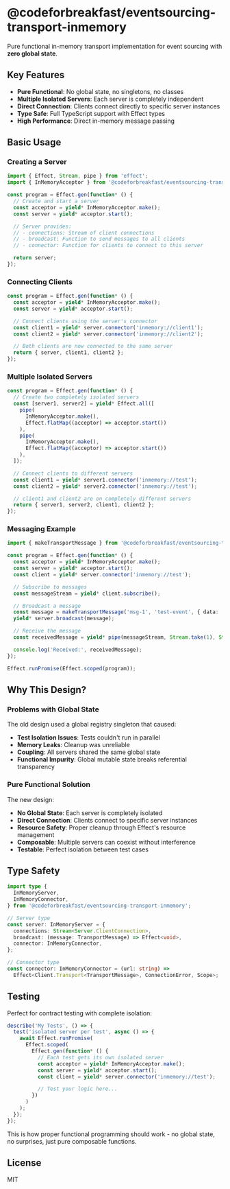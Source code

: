 # @codeforbreakfast/eventsourcing-transport-inmemory

Pure functional in-memory transport implementation for event sourcing with **zero global state**.

## Key Features

- **Pure Functional**: No global state, no singletons, no classes
- **Multiple Isolated Servers**: Each server is completely independent
- **Direct Connection**: Clients connect directly to specific server instances
- **Type Safe**: Full TypeScript support with Effect types
- **High Performance**: Direct in-memory message passing

## Basic Usage

### Creating a Server

```typescript
import { Effect, Stream, pipe } from 'effect';
import { InMemoryAcceptor } from '@codeforbreakfast/eventsourcing-transport-inmemory';

const program = Effect.gen(function* () {
  // Create and start a server
  const acceptor = yield* InMemoryAcceptor.make();
  const server = yield* acceptor.start();

  // Server provides:
  // - connections: Stream of client connections
  // - broadcast: Function to send messages to all clients
  // - connector: Function for clients to connect to this server

  return server;
});
```

### Connecting Clients

```typescript
const program = Effect.gen(function* () {
  const acceptor = yield* InMemoryAcceptor.make();
  const server = yield* acceptor.start();

  // Connect clients using the server's connector
  const client1 = yield* server.connector('inmemory://client1');
  const client2 = yield* server.connector('inmemory://client2');

  // Both clients are now connected to the same server
  return { server, client1, client2 };
});
```

### Multiple Isolated Servers

```typescript
const program = Effect.gen(function* () {
  // Create two completely isolated servers
  const [server1, server2] = yield* Effect.all([
    pipe(
      InMemoryAcceptor.make(),
      Effect.flatMap((acceptor) => acceptor.start())
    ),
    pipe(
      InMemoryAcceptor.make(),
      Effect.flatMap((acceptor) => acceptor.start())
    ),
  ]);

  // Connect clients to different servers
  const client1 = yield* server1.connector('inmemory://test');
  const client2 = yield* server2.connector('inmemory://test');

  // client1 and client2 are on completely different servers
  return { server1, server2, client1, client2 };
});
```

### Messaging Example

```typescript
import { makeTransportMessage } from '@codeforbreakfast/eventsourcing-transport';

const program = Effect.gen(function* () {
  const acceptor = yield* InMemoryAcceptor.make();
  const server = yield* acceptor.start();
  const client = yield* server.connector('inmemory://test');

  // Subscribe to messages
  const messageStream = yield* client.subscribe();

  // Broadcast a message
  const message = makeTransportMessage('msg-1', 'test-event', { data: 'hello' });
  yield* server.broadcast(message);

  // Receive the message
  const receivedMessage = yield* pipe(messageStream, Stream.take(1), Stream.runHead);

  console.log('Received:', receivedMessage);
});

Effect.runPromise(Effect.scoped(program));
```

## Why This Design?

### Problems with Global State

The old design used a global registry singleton that caused:

- **Test Isolation Issues**: Tests couldn't run in parallel
- **Memory Leaks**: Cleanup was unreliable
- **Coupling**: All servers shared the same global state
- **Functional Impurity**: Global mutable state breaks referential transparency

### Pure Functional Solution

The new design:

- **No Global State**: Each server is completely isolated
- **Direct Connection**: Clients connect to specific server instances
- **Resource Safety**: Proper cleanup through Effect's resource management
- **Composable**: Multiple servers can coexist without interference
- **Testable**: Perfect isolation between test cases

## Type Safety

```typescript
import type {
  InMemoryServer,
  InMemoryConnector,
} from '@codeforbreakfast/eventsourcing-transport-inmemory';

// Server type
const server: InMemoryServer = {
  connections: Stream<Server.ClientConnection>,
  broadcast: (message: TransportMessage) => Effect<void>,
  connector: InMemoryConnector,
};

// Connector type
const connector: InMemoryConnector = (url: string) =>
  Effect<Client.Transport<TransportMessage>, ConnectionError, Scope>;
```

## Testing

Perfect for contract testing with complete isolation:

```typescript
describe('My Tests', () => {
  test('isolated server per test', async () => {
    await Effect.runPromise(
      Effect.scoped(
        Effect.gen(function* () {
          // Each test gets its own isolated server
          const acceptor = yield* InMemoryAcceptor.make();
          const server = yield* acceptor.start();
          const client = yield* server.connector('inmemory://test');

          // Test your logic here...
        })
      )
    );
  });
});
```

This is how proper functional programming should work - no global state, no surprises, just pure composable functions.

## License

MIT
